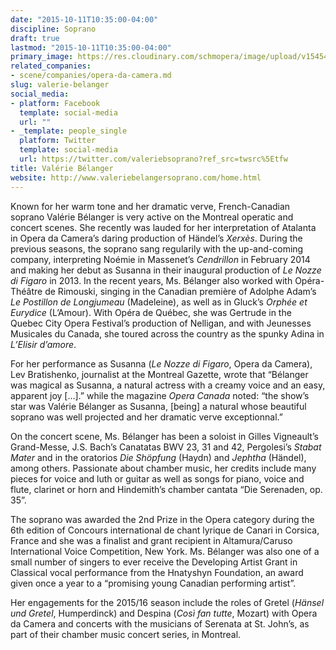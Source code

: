 ```yaml
---
date: "2015-10-11T10:35:00-04:00"
discipline: Soprano
draft: true
lastmod: "2015-10-11T10:35:00-04:00"
primary_image: https://res.cloudinary.com/schmopera/image/upload/v1545409169/media/webhook-uploads/1444574098079/BelangerSquare.jpg.jpg
related_companies:
- scene/companies/opera-da-camera.md
slug: valerie-belanger
social_media:
- platform: Facebook
  template: social-media
  url: ""
- _template: people_single
  platform: Twitter
  template: social-media
  url: https://twitter.com/valeriebsoprano?ref_src=twsrc%5Etfw
title: Valérie Bélanger
website: http://www.valeriebelangersoprano.com/home.html
---
```


Known for her warm tone and her dramatic verve, French-Canadian soprano Valérie Bélanger is very active on the Montreal operatic and concert scenes.  She recently was lauded for her interpretation of Atalanta in Opera da Camera’s daring production of Händel’s *Xerxès*.  During the previous seasons, the soprano sang regularily with the up-and-coming company, interpreting Noémie in Massenet’s *Cendrillon* in February 2014 and making her debut as Susanna in their inaugural production of *Le Nozze di Figaro* in 2013. In the recent years, Ms. Bélanger also worked with Opéra-Théâtre  de Rimouski, singing in the Canadian première of Adolphe Adam’s *Le Postillon de Longjumeau* (Madeleine), as well as in Gluck’s *Orphée et Eurydice* (L’Amour).  With Opéra de Québec, she was Gertrude in the Quebec City Opera Festival’s production of Nelligan, and with Jeunesses Musicales du Canada, she toured across the country as the spunky Adina in *L’Elisir d’amore*. 

For her performance as Susanna (*Le Nozze di Figaro*, Opera da Camera), Lev Bratishenko, journalist at the Montreal Gazette, wrote that “Bélanger was magical as Susanna, a natural actress with a creamy voice and an easy, apparent joy […].” while the magazine *Opera Canada* noted:  “the show’s star was Valérie Bélanger as Susanna, [being] a natural whose beautiful soprano was well projected and her dramatic verve exceptionnal.” 

On the concert scene, Ms. Bélanger has been a soloist in Gilles Vigneault’s Grand-Messe, J.S. Bach’s Canatatas BWV 23, 31 and 42, Pergolesi’s *Stabat Mater* and in the oratorios *Die Shöpfung* (Haydn) and *Jephtha* (Händel), among others.  Passionate about chamber music, her credits include many pieces for voice and luth or guitar as well as songs for piano, voice and flute, clarinet or horn and Hindemith’s chamber cantata “Die Serenaden, op. 35”. 

The soprano was awarded the 2nd Prize in the Opera category during the 6th edition of Concours international de chant lyrique de Canari in Corsica, France and she was a finalist and grant recipient in Altamura/Caruso International Voice Competition, New York.  Ms. Bélanger was also one of a small number of singers to ever receive the Developing Artist Grant in Classical vocal performance from the Hnatyshyn Foundation, an award given once a year to a “promising young Canadian performing artist”.  

Her engagements for the 2015/16 season include the roles of Gretel (*Hänsel und Gretel*, Humperdinck) and Despina (*Così fan tutte*, Mozart) with Opera da Camera and concerts with the musicians of Serenata at St. John’s, as part of their chamber music concert series, in Montreal.
